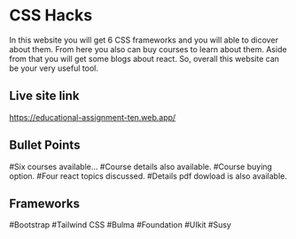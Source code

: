 
# CSS Hacks
In this website you will get 6 CSS frameworks and you will able to dicover about them. From here you also can buy courses to learn about them. Aside from that you will get some blogs about react. So, overall this website can be your very useful tool.

## Live site link
https://educational-assignment-ten.web.app/
## Bullet Points
#Six courses available...
#Course details also available.
#Course buying option.
#Four react topics discussed.
#Details pdf dowload is also available.
## Frameworks

#Bootstrap
#Tailwind CSS
#Bulma
#Foundation
#UIkit
#Susy

